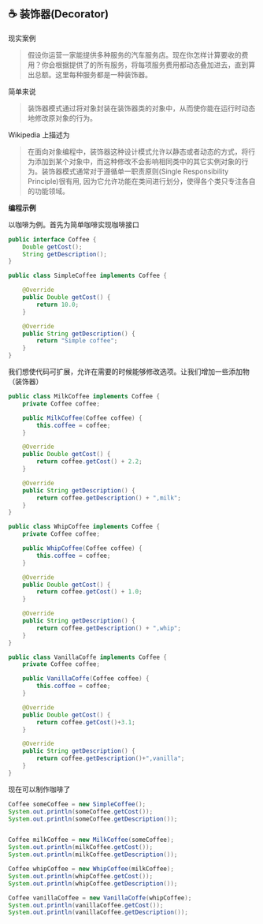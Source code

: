 ☕ 装饰器(Decorator)
-------------

现实案例

> 假设你运营一家能提供多种服务的汽车服务店。现在你怎样计算要收的费用？你会根据提供了的所有服务，将每项服务费用都动态叠加进去，直到算出总额。这里每种服务都是一种装饰器。

简单来说
> 装饰器模式通过将对象封装在装饰器类的对象中，从而使你能在运行时动态地修改原对象的行为。

Wikipedia 上描述为
> 在面向对象编程中，装饰器这种设计模式允许以静态或者动态的方式，将行为添加到某个对象中，而这种修改不会影响相同类中的其它实例对象的行为。装饰器模式通常对于遵循单一职责原则(Single Responsibility Principle)很有用, 因为它允许功能在类间进行划分，使得各个类只专注各自的功能领域。

**编程示例**

以咖啡为例。首先为简单咖啡实现咖啡接口

```java
public interface Coffee {
    Double getCost();
    String getDescription();
}

public class SimpleCoffee implements Coffee {

    @Override
    public Double getCost() {
        return 10.0;
    }

    @Override
    public String getDescription() {
        return "Simple coffee";
    }
}
```

我们想使代码可扩展，允许在需要的时候能够修改选项。让我们增加一些添加物（装饰器）

```java
public class MilkCoffee implements Coffee {
    private Coffee coffee;

    public MilkCoffee(Coffee coffee) {
        this.coffee = coffee;
    }

    @Override
    public Double getCost() {
        return coffee.getCost() + 2.2;
    }

    @Override
    public String getDescription() {
        return coffee.getDescription() + ",milk";
    }
}

public class WhipCoffee implements Coffee {
    private Coffee coffee;

    public WhipCoffee(Coffee coffee) {
        this.coffee = coffee;
    }

    @Override
    public Double getCost() {
        return coffee.getCost() + 1.0;
    }

    @Override
    public String getDescription() {
        return coffee.getDescription() + ",whip";
    }
}

public class VanillaCoffe implements Coffee {
    private Coffee coffee;

    public VanillaCoffe(Coffee coffee) {
        this.coffee = coffee;
    }

    @Override
    public Double getCost() {
        return coffee.getCost()+3.1;
    }

    @Override
    public String getDescription() {
        return coffee.getDescription()+",vanilla";
    }
}

```

现在可以制作咖啡了

```java
Coffee someCoffee = new SimpleCoffee();
System.out.println(someCoffee.getCost());
System.out.println(someCoffee.getDescription());


Coffee milkCoffee = new MilkCoffee(someCoffee);
System.out.println(milkCoffee.getCost());
System.out.println(milkCoffee.getDescription());

Coffee whipCoffee = new WhipCoffee(milkCoffee);
System.out.println(whipCoffee.getCost());
System.out.println(whipCoffee.getDescription());

Coffee vanillaCoffee = new VanillaCoffe(whipCoffee);
System.out.println(vanillaCoffee.getCost());
System.out.println(vanillaCoffee.getDescription());
```
